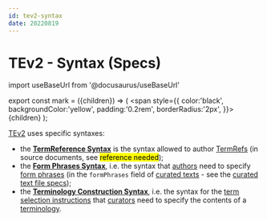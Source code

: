 ```yaml
---
id: tev2-syntax
date: 20220819
---
```


# TEv2 - Syntax (Specs)

import useBaseUrl from '@docusaurus/useBaseUrl'

export const mark = ({children}) => (
  <span style={{ color:'black', backgroundColor:'yellow', padding:'0.2rem', borderRadius:'2px', }}>
    {children}
  </span> );

[TEv2](@) uses specific syntaxes:
- the **[TermReference Syntax](/docs/spec-syntax/term-ref-syntax)** is the syntax allowed to author [TermRefs](@) (in source documents, see <mark>reference needed</mark>);
- the **[Form Phrases Syntax](/docs/spec-syntax/form-phrase-syntax)**, i.e. the syntax that [authors](@) need to specify [form phrases](@) (in the `formPhrases` field of [curated texts](@) - see the [curated text file specs](/docs/spec-files/ctext-file));
- the **[Terminology Construction Syntax](/docs/spec-tools/terminology-construction)**, i.e. the syntax for the [term selection instructions](@) that [curators](@) need to specify the contents of a [terminology](@).
